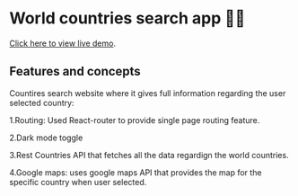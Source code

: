 # World countries search app 🏳‍🌈

 [Click here to view live demo](https://saladilakshman.github.io/countries-app/).

## Features and concepts

Countires search website where it gives full information regarding the user selected country:

1.Routing: Used React-router to provide single page routing feature.

2.Dark mode toggle

3.Rest Countries API that fetches all the data regardign the world countries.

4.Google maps: uses google maps API that provides the map for the specific country when user selected.
